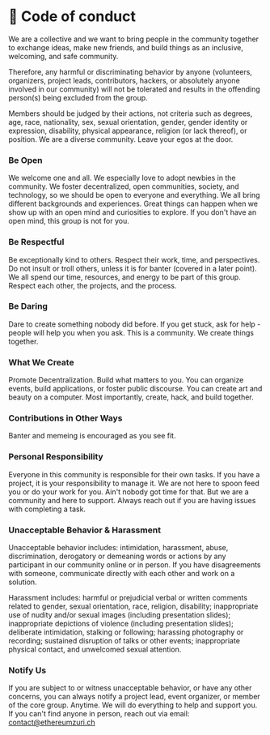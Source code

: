 # 💖 Code of conduct

We are a collective and we want to bring people in the community together to exchange ideas, make new friends, and build things as an inclusive, welcoming, and safe community.

Therefore, any harmful or discriminating behavior by anyone (volunteers, organizers, project leads, contributors, hackers, or absolutely anyone involved in our community) will not be tolerated and results in the offending person(s) being excluded from the group.

Members should be judged by their actions, not criteria such as degrees, age, race, nationality, sex, sexual orientation, gender, gender identity or expression, disability, physical appearance, religion (or lack thereof), or position. We are a diverse community. Leave your egos at the door.

### Be Open

We welcome one and all. We especially love to adopt newbies in the community. We foster decentralized, open communities, society, and technology, so we should be open to everyone and everything. We all bring different backgrounds and experiences. Great things can happen when we show up with an open mind and curiosities to explore. If you don't have an open mind, this group is not for you.

### Be Respectful

Be exceptionally kind to others. Respect their work, time, and perspectives. Do not insult or troll others, unless it is for banter (covered in a later point). We all spend our time, resources, and energy to be part of this group. Respect each other, the projects, and the process.

### Be Daring

Dare to create something nobody did before. If you get stuck, ask for help - people will help you when you ask. This is a community. We create things together.

### What We Create

Promote Decentralization. Build what matters to you. You can organize events, build applications, or foster public discourse. You can create art and beauty on a computer. Most importantly, create, hack, and build together.

### Contributions in Other Ways

Banter and memeing is encouraged as you see fit.

### Personal Responsibility

Everyone in this community is responsible for their own tasks. If you have a project, it is your responsibility to manage it. We are not here to spoon feed you or do your work for you. Ain't nobody got time for that. But we are a community and here to support. Always reach out if you are having issues with completing a task.

### Unacceptable Behavior & Harassment

Unacceptable behavior includes: intimidation, harassment, abuse, discrimination, derogatory or demeaning words or actions by any participant in our community online or in person. If you have disagreements with someone, communicate directly with each other and work on a solution.

Harassment includes: harmful or prejudicial verbal or written comments related to gender, sexual orientation, race, religion, disability; inappropriate use of nudity and/or sexual images (including presentation slides); inappropriate depictions of violence (including presentation slides); deliberate intimidation, stalking or following; harassing photography or recording; sustained disruption of talks or other events; inappropriate physical contact, and unwelcomed sexual attention.

### Notify Us

If you are subject to or witness unacceptable behavior, or have any other concerns, you can always notify a project lead, event organizer, or member of the core group. Anytime. We will do everything to help and support you. If you can't find anyone in person, reach out via email: [contact@ethereumzuri.ch](mailto:contact@ethereumzuri.ch)
